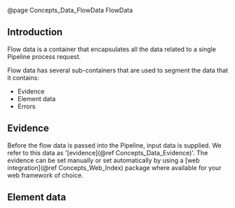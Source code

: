 @page Concepts_Data_FlowData FlowData

## Introduction

Flow data is a container that encapsulates all the data related to a single Pipeline process request.

Flow data has several sub-containers that are used to segment the data that it contains:
* Evidence
* Element data
* Errors

## Evidence

Before the flow data is passed into the Pipeline, input data is supplied. We refer to this data as
'[evidence](@ref Concepts_Data_Evidence)'.
The evidence can be set manually or set automatically by using a 
[web integration](@ref Concepts_Web_Index) package where available for your web framework of choice.

## Element data



